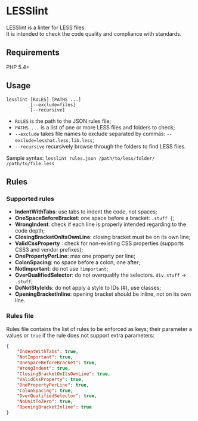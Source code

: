LESSlint
========

LESSlint is a linter for LESS files.<br>
It is intended to check the code quality and compliance with standards.

## Requirements

PHP 5.4+

## Usage

```
lesslint [RULES] [PATHS ...]
	     [--exclude=files]
	     [--recursive]
```

  * `RULES` is the path to the JSON rules file;
  * `PATHS ...` is a list of one or more LESS files and folders to check;
  * `--exclude` takes file names to exclude separated by commas: `--exclude=lesshat.less,lib.less`;
  * `--recursive` recursively browse through the folders to find LESS files.


Sample syntax: `lesslint rules.json /path/to/less/folder/ /path/to/file.less`

## Rules

### Supported rules

  * **IndentWithTabs**: use tabs to indent the code, not spaces;
  * **OneSpaceBeforeBracket**: one space before a bracket: `.stuff {`;
  * **WrongIndent**: check if each line is properly intended regarding to the code depth;
  * **ClosingBracketOnItsOwnLine**: closing bracket must be on its own line;
  * **ValidCssProperty** : check for non-existing CSS properties (supports CSS3 and vendor prefixes);
  * **OnePropertyPerLine**: max one property per line;
  * **ColonSpacing**: no space before a colon; one after;
  * **NotImportant**: do not use `!important`;
  * **OverQualifiedSelector**: do not overqualify the selectors. `div.stuff` → `.stuff`;
  * **DoNotStyleIds**: do not apply a style to IDs (#), use classes;
  * **OpeningBracketInline**: opening bracket should be inline, not on its own line.

### Rules file

Rules file contains the list of rules to be enforced as keys; their parameter a values or `true` if the rule does not support extra parameters:

```json
{
	"IndentWithTabs": true,
	"NotImportant": true,
	"OneSpaceBeforeBracket": true,
	"WrongIndent": true,
	"ClosingBracketOnItsOwnLine": true,
	"ValidCssProperty": true,
	"OnePropertyPerLine": true,
	"ColonSpacing": true,
	"OverQualifiedSelector": true,
	"NoUnitToZero": true,
	"OpeningBracketInline": true
}
```

